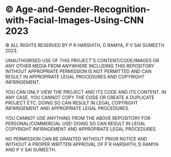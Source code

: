 # © Age-and-Gender-Recognition-with-Facial-Images-Using-CNN 2023

© ALL RIGHTS RESERVED BY P R HARSHITH, D RAMYA, P V SAI SUMEETH 2023. 

UNAUTHORISED USE OF THIS PROJECT'S CONTENT/CODE/IMAGES OR ANY OTHER MEDIA FROM ANYWHERE INCLUDING THIS REPOSITORY WITHOUT APPROPRIATE PERMISSION IS NOT PERMITTED
AND CAN RESULT IN APPROPRIATE LEGAL PROCEDURES AND COPYRIGHT INFRINGEMENT.

YOU CAN ONLY VIEW THE PROJECT AND ITS CODE AND ITS CONTENT. IN ANY CASE, YOU CANNOT COPY THE CODE OR CREATE A DUPLICATE PROJECT ETC.
DOING SO CAN RESULT IN LEGAL COPYRIGHT INFRINGEMENT AND APPROPRIATE LEGAL PROCEDURES.

YOU CANNOT USE ANYTHING FROM THE ABOVE REPOSITORY FOR PERSONAL/COMMERCIAL USE! DOING SO CAN RESULT IN LEGAL COPYRIGHT INFRINGEMENT AND APPROPRIATE LEGAL PROCEDURES.

NO PERMISSION CAN BE GRANTED WITHOUT PRIOR NOTICE AND WITHOUT A PROPER WRITTEN APPROVAL OF P R HARSHITH, D RAMYA AND P V SAI SUMEETH.
